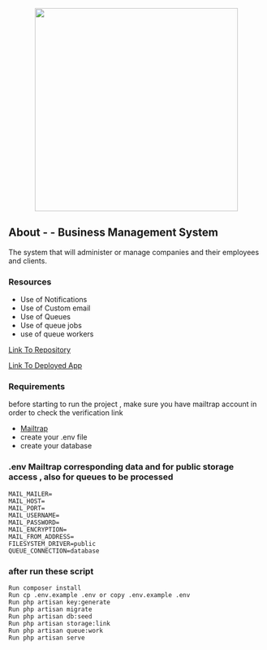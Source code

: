 <p align="center"><a href="https://laravel.com" target="_blank"><img src="https://raw.githubusercontent.com/laravel/art/master/logo-lockup/5%20SVG/2%20CMYK/1%20Full%20Color/laravel-logolockup-cmyk-red.svg" width="400"></a></p>

## About - - Business Management System

The system that will administer or manage companies and their employees and clients.

### Resources

-   Use of Notifications
-   Use of Custom email
-   Use of Queues
-   Use of queue jobs
-   use of queue workers

[Link To Repository](https://github.com/PrinceNiyonshuti/bussiness_system.git)

[Link To Deployed App](http://lar-bms.herokuapp.com)

### Requirements

before starting to run the project , make sure you have mailtrap account in order to check the verification link

-   [Mailtrap](https://mailtrap.io/)
-   create your .env file
-   create your database

### .env Mailtrap corresponding data and for public storage access , also for queues to be processed

    MAIL_MAILER=
    MAIL_HOST=
    MAIL_PORT=
    MAIL_USERNAME=
    MAIL_PASSWORD=
    MAIL_ENCRYPTION=
    MAIL_FROM_ADDRESS=
    FILESYSTEM_DRIVER=public
    QUEUE_CONNECTION=database

### after run these script
    Run composer install
    Run cp .env.example .env or copy .env.example .env
    Run php artisan key:generate
    Run php artisan migrate
    Run php artisan db:seed
    Run php artisan storage:link
    Run php artisan queue:work
    Run php artisan serve
